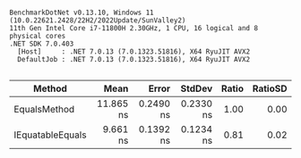 ```

BenchmarkDotNet v0.13.10, Windows 11 (10.0.22621.2428/22H2/2022Update/SunValley2)
11th Gen Intel Core i7-11800H 2.30GHz, 1 CPU, 16 logical and 8 physical cores
.NET SDK 7.0.403
  [Host]     : .NET 7.0.13 (7.0.1323.51816), X64 RyuJIT AVX2
  DefaultJob : .NET 7.0.13 (7.0.1323.51816), X64 RyuJIT AVX2


```
| Method           | Mean      | Error     | StdDev    | Ratio | RatioSD |
|----------------- |----------:|----------:|----------:|------:|--------:|
| EqualsMethod     | 11.865 ns | 0.2490 ns | 0.2330 ns |  1.00 |    0.00 |
| IEquatableEquals |  9.661 ns | 0.1392 ns | 0.1234 ns |  0.81 |    0.02 |
